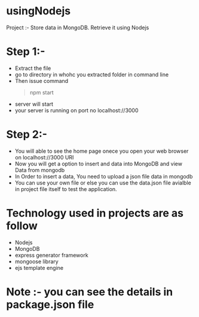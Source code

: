 # usingNodejs
Project :-  Store data in MongoDB. Retrieve it using Nodejs
     

# Step 1:-
  - Extract the file
  - go to directory in whohc you extracted folder in command line
  - Then issue command
     > npm start 
  - server will start
  - your server is running on port no localhost://3000
# Step 2:-
   - You will able to see the home page onece you open your web browser on localhost://3000 URI
   - Now you will get a option to insert and data into MongoDB and view Data from mongodb
   - In Order to insert a data, You need to upload a json file data in mongodb
   - You can use your own file or else you can use the data.json file avialble in project file itself to test the application.
   

# Technology used in projects are as follow
 - Nodejs
 - MongoDB
 - express generator framework
 - mongoose library 
 - ejs template engine
 
# Note :- you can see the details in package.json file

